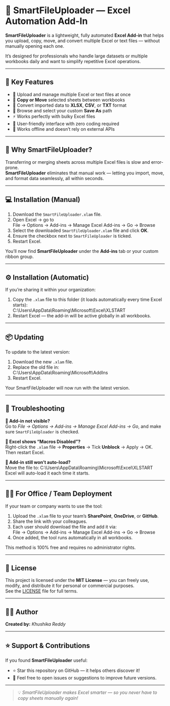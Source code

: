 # 🧩 SmartFileUploader — Excel Automation Add-In

**SmartFileUploader** is a lightweight, fully automated **Excel Add-in** that helps you upload, copy, move, and convert multiple Excel or text files — without manually opening each one.

It’s designed for professionals who handle large datasets or multiple workbooks daily and want to simplify repetitive Excel operations.

---

## 🚀 Key Features

- 📂 Upload and manage multiple Excel or text files at once  
- 🧾 **Copy or Move** selected sheets between workbooks  
- 🔄 Convert imported data to **XLSX**, **CSV**, or **TXT** format  
- 💾 Browse and select your custom **Save As** path  
- ⚡ Works perfectly with bulky Excel files  
- 🧠 User-friendly interface with zero coding required  
- 🔐 Works offline and doesn’t rely on external APIs  

---

## 🧠 Why SmartFileUploader?

Transferring or merging sheets across multiple Excel files is slow and error-prone.  
**SmartFileUploader** eliminates that manual work — letting you import, move, and format data seamlessly, all within seconds.

---

## 💻 Installation (Manual)

1. Download the `SmartFileUploader.xlam` file.  
2. Open Excel → go to  
File → Options → Add-ins → Manage Excel Add-ins → Go → Browse
3. Select the downloaded `SmartFileUploader.xlam` file and click **OK**.  
4. Ensure the checkbox next to `SmartFileUploader` is ticked.  
5. Restart Excel.  

You’ll now find **SmartFileUploader** under the **Add-ins** tab or your custom ribbon group.

---

## ⚙️ Installation (Automatic)

If you’re sharing it within your organization:

1. Copy the `.xlam` file to this folder (it loads automatically every time Excel starts):  
C:\Users<YourName>\AppData\Roaming\Microsoft\Excel\XLSTART
2. Restart Excel — the add-in will be active globally in all workbooks.

---

## 📦 Updating

To update to the latest version:

1. Download the new `.xlam` file.  
2. Replace the old file in:  
C:\Users<YourName>\AppData\Roaming\Microsoft\AddIns
3. Restart Excel.  

Your SmartFileUploader will now run with the latest version.

---

## 🧰 Troubleshooting

**🔸 Add-in not visible?**  
Go to *File → Options → Add-ins → Manage Excel Add-ins → Go*, and make sure `SmartFileUploader` is checked.  

**🔸 Excel shows “Macros Disabled”?**  
Right-click the `.xlam` file → **Properties** → Tick **Unblock** → Apply → OK.  
Then restart Excel.

**🔸 Add-in still won’t auto-load?**  
Move the file to:
C:\Users<YourName>\AppData\Roaming\Microsoft\Excel\XLSTART
Excel will auto-load it each time it starts.

---

## 🧑‍💼 For Office / Team Deployment

If your team or company wants to use the tool:

1. Upload the `.xlam` file to your team’s **SharePoint**, **OneDrive**, or **GitHub**.  
2. Share the link with your colleagues.  
3. Each user should download the file and add it via:  
File → Options → Add-ins → Manage Excel Add-ins → Go → Browse
4. Once added, the tool runs automatically in all workbooks.  

This method is 100% free and requires no administrator rights.

---

## 🪪 License

This project is licensed under the **MIT License** — you can freely use, modify, and distribute it for personal or commercial purposes.  
See the [LICENSE](./LICENSE) file for full terms.

---

## 👩‍💻 Author

**Created by:** *Khushika Reddy*  

---

## ⭐ Support & Contributions

If you found **SmartFileUploader** useful:  
- ⭐ Star this repository on GitHub — it helps others discover it!  
- 🧩 Feel free to open issues or suggestions to improve future versions.  

---

> 💡 *SmartFileUploader makes Excel smarter — so you never have to copy sheets manually again!*

